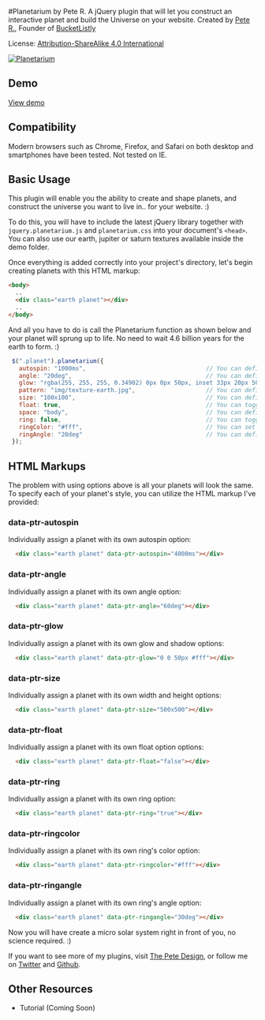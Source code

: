 #Planetarium by Pete R.
A jQuery plugin that will let you construct an interactive planet and build the Universe on your website.
Created by [Pete R.](http://www.thepetedesign.com), Founder of [BucketListly](http://www.bucketlistly.com)

License: [Attribution-ShareAlike 4.0 International](http://creativecommons.org/licenses/by-sa/4.0/deed.en_US)

[![Planetarium](http://www.thepetedesign.com/images/planetarium_image.png "Planetarium")](http://www.thepetedesign.com/demos/planetarium_demo.html)


## Demo
[View demo](http://www.thepetedesign.com/demos/planetarium_demo.html)

## Compatibility
Modern browsers such as Chrome, Firefox, and Safari on both desktop and smartphones have been tested. Not tested on IE.

## Basic Usage
This plugin will enable you the ability to create and shape planets, and construct the universe you want to live in.. for your website. :)

To do this, you will have to include the latest jQuery library together with `jquery.planetarium.js` and `planetarium.css` into your document's `<head>`. You can also use our earth, jupiter or saturn textures available inside the demo folder. 
  
Once everything is added correctly into your project's directory, let's begin creating planets with this HTML markup:

````html
<body>
  ..
  <div class="earth planet"></div>
  ..
</body>

````

And all you have to do is call the Planetarium function as shown below and your planet will sprung up to life. No need to wait 4.6 billion years for the earth to form. :)

````javascript
 $(".planet").planetarium({
   autospin: "1000ms",                                  // You can define the speed of which your planet spin here. This option accepts the second or milliseconds in forms of "1s" and "1000ms" respectively. The default value is 1000ms.
   angle: "20deg",                                      // You can define the degree in which your planet will be tilted. Make sure you end the value with deg. The default value is 20deg.
   glow: "rgba(255, 255, 255, 0.34902) 0px 0px 50px, inset 33px 20px 50px rgba(0,0,0,0.5)", // You can define the glow and shadow of your planet here. This option accepts normal box-shadow styles. The default value is as shown. The first part, "rgba(255, 255, 255, 0.34902) 0px 0px 50px", is the glow effect and the second part, "inset 33px 20px 50px rgba(0,0,0,0.5)", is the shadow.
   pattern: "img/texture-earth.jpg",                    // You can define your custom planet's pattern here. The option accepts image path. Equal size with the pattern-earth.jpg provided is recommended. The default value is "img/texture-earth.jpg".
   size: "100x100",                                     // You can define the width and height of your planets here in a format of "(width)x(height)". The default value is 100x100.
   float: true,                                         // You can toggle the floating animation here. Set it to false to disable it. The default value is true.
   space: "body",                                       // You can define the container's selector to be used as the Space here. The default value is "body".
   ring: false,                                         // You can toggle the ring of your planet here. To enable the ring, set this to true. The default value is false.
   ringColor: "#fff",                                   // You can set the ring's color here. The option accepts HEX color code. The default value is "#fff".
   ringAngle: "20deg"                                   // You can define the angle of the ring here. Make sure you end the value with deg like this: "180deg". The default option is "20deg".
 });
````

## HTML Markups
The problem with using options above is all your planets will look the same. To specify each of your planet's style, you can utilize the HTML markup I've provided:

### data-ptr-autospin
Individually assign a planet with its own autospin option:

````html
  <div class="earth planet" data-ptr-autospin="4000ms"></div>
````

### data-ptr-angle
Individually assign a planet with its own angle option:

````html
  <div class="earth planet" data-ptr-angle="60deg"></div>
````

### data-ptr-glow
Individually assign a planet with its own glow and shadow options:

````html
  <div class="earth planet" data-ptr-glow="0 0 50px #fff"></div>
````
### data-ptr-size
Individually assign a planet with its own width and height options:

````html
  <div class="earth planet" data-ptr-size="500x500"></div>
````
### data-ptr-float
Individually assign a planet with its own float option options:

````html
  <div class="earth planet" data-ptr-float="false"></div>
````
### data-ptr-ring
Individually assign a planet with its own ring option:

````html
  <div class="earth planet" data-ptr-ring="true"></div>
````
### data-ptr-ringcolor
Individually assign a planet with its own ring's color option:

````html
  <div class="earth planet" data-ptr-ringcolor="#fff"></div>
````

### data-ptr-ringangle
Individually assign a planet with its own ring's angle option:

````html
  <div class="earth planet" data-ptr-ringangle="30deg"></div>
````

Now you will have create a micro solar system right in front of you, no science required. :)


If you want to see more of my plugins, visit [The Pete Design](http://www.thepetedesign.com/#design), or follow me on [Twitter](http://www.twitter.com/peachananr) and [Github](http://www.github.com/peachananr).

## Other Resources
- Tutorial (Coming Soon)
